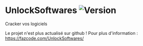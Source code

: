 # UnlockSoftwares ![Version](https://img.shields.io/badge/Version-1.6-red.svg)
Cracker vos logiciels

Le projet n'est plus actualisé sur github ! 
Pour plus d'information : https://fazcode.com/UnlockSoftwares/
